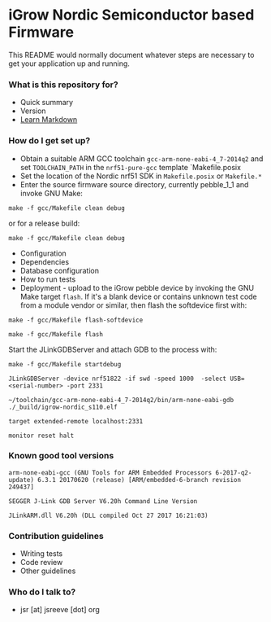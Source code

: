 # iGrow Nordic Semiconductor based Firmware #

This README would normally document whatever steps are necessary to get your application up and running.

### What is this repository for? ###

* Quick summary
* Version
* [Learn Markdown](https://bitbucket.org/tutorials/markdowndemo)

### How do I get set up? ###

* Obtain a suitable ARM GCC toolchain `gcc-arm-none-eabi-4_7-2014q2` and set `TOOLCHAIN_PATH` in the `nrf51-pure-gcc` template `Makefile.posix
* Set the location of the Nordic nrf51 SDK in `Makefile.posix` or `Makefile.*` 
* Enter the source firmware source directory, currently pebble_1_1 and invoke GNU Make:

```
make -f gcc/Makefile clean debug
```

or for a release build:
```
make -f gcc/Makefile clean debug
```

* Configuration
* Dependencies
* Database configuration
* How to run tests
* Deployment - upload to the iGrow pebble device by invoking the GNU Make target `flash`.  If it's a blank device or contains unknown test code from a module vendor or similar, then flash the softdevice first with:
```
make -f gcc/Makefile flash-softdevice
```

```
make -f gcc/Makefile flash
```

Start the JLinkGDBServer and attach GDB to the process with:

```
make -f gcc/Makefile startdebug
```

`JLinkGDBServer -device nrf51822 -if swd -speed 1000  -select USB=<serial-number> -port 2331`

`~/toolchain/gcc-arm-none-eabi-4_7-2014q2/bin/arm-none-eabi-gdb ./_build/igrow-nordic_s110.elf`


`target extended-remote localhost:2331`

`monitor reset halt`

### Known good tool versions ###

`arm-none-eabi-gcc (GNU Tools for ARM Embedded Processors 6-2017-q2-update) 6.3.1 20170620 (release) [ARM/embedded-6-branch revision 249437]`

`SEGGER J-Link GDB Server V6.20h Command Line Version`

`JLinkARM.dll V6.20h (DLL compiled Oct 27 2017 16:21:03)`


### Contribution guidelines ###

* Writing tests
* Code review
* Other guidelines

### Who do I talk to? ###

* jsr [at] jsreeve [dot] org

